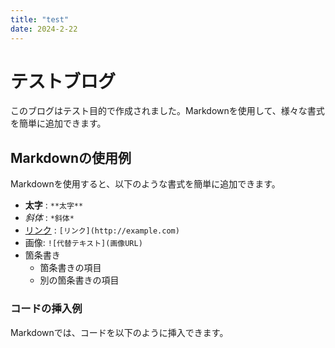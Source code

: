 ```yaml
---
title: "test"
date: 2024-2-22
---
```


# テストブログ

このブログはテスト目的で作成されました。Markdownを使用して、様々な書式を簡単に追加できます。

## Markdownの使用例

Markdownを使用すると、以下のような書式を簡単に追加できます。

- **太字** : `**太字**`
- *斜体* : `*斜体*`
- [リンク](http://example.com) : `[リンク](http://example.com)`
- 画像: `![代替テキスト](画像URL)`
- 箇条書き
  - 箇条書きの項目
  - 別の箇条書きの項目

### コードの挿入例

Markdownでは、コードを以下のように挿入できます。
